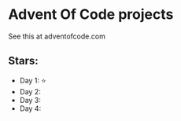 # Advent Of Code projects
See this at adventofcode.com

## Stars:
- Day 1: :star:
- Day 2:
- Day 3:
- Day 4: